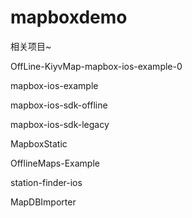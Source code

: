 # mapboxdemo

相关项目~

OffLine-KiyvMap-mapbox-ios-example-0 

mapbox-ios-example 

mapbox-ios-sdk-offline

mapbox-ios-sdk-legacy

MapboxStatic

OfflineMaps-Example

station-finder-ios

MapDBImporter
